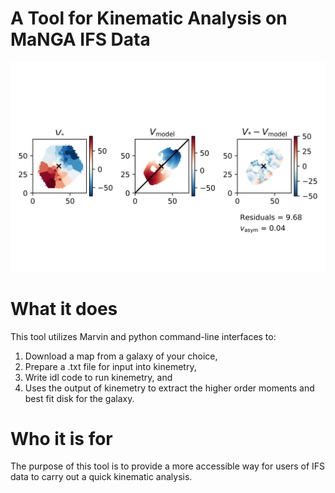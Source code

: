 # A Tool for Kinematic Analysis on MaNGA IFS Data

<img src="https://github.com/beckynevin/MaNGA_Kinemetry_Tool/blob/master/kinemetry_figures/kinemetry_result_8987-12702.png" width=600>


# What it does

This tool utilizes Marvin and python command-line interfaces to:
1) Download a map from a galaxy of your choice,
2) Prepare a .txt file for input into kinemetry,
3) Write idl code to run kinemetry, and
4) Uses the output of kinemetry to extract the higher order moments and best fit disk for the galaxy.

# Who it is for
The purpose of this tool is to provide a more accessible way for users of IFS data to carry out a quick kinematic analysis.
